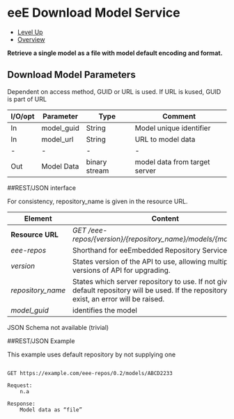# eeE Download Model Service #

* [Level Up](../README.md)
* [Overview](./README.md)

**Retrieve a single model as a file with model default encoding and format.**

## Download Model Parameters

Dependent on access method, GUID or URL is used. If URL is kused, GUID is part of URL

I/O/opt	| Parameter | Type | Comment |
--------|-----------|------|---------|
In  	|model_guid	|String	| Model unique identifier 
In  	|model_url	|String	| URL to model data
-|-|-|-|-				
Out 	|Model Data		|binary stream			| model data from target server 


##REST/JSON interface

For consistency, repository_name is given in the resource URL. 

Element | Content|
--------|--------|
**Resource URL** 	|*GET /eee-repos/{version}/{repository_name}/models/{model_guid}*
*eee-repos*			|Shorthand for eeEmbedded Repository Services
*version*			|States version of the API to use, allowing multiple versions of API for upgrading.
*repository_name*	|States which server repository to use. If not given, the default repository will be used. If the repository does not exist, an error will be raised.
*model_guid*		|identifies the model


JSON Schema not available (trivial)

##REST/JSON Example

This example uses default repository by not supplying one
```

GET https://example.com/eee-repos/0.2/models/ABCD2233

Request:
	n.a

Response:
	Model data as “file”


```

